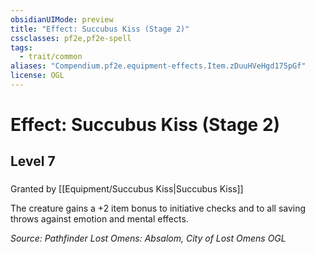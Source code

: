 ```yaml
---
obsidianUIMode: preview
title: "Effect: Succubus Kiss (Stage 2)"
cssclasses: pf2e,pf2e-spell
tags:
  - trait/common
aliases: "Compendium.pf2e.equipment-effects.Item.zDuuHVeHgd175pGf"
license: OGL
---
```

# Effect: Succubus Kiss (Stage 2)
## Level 7
### 






Granted by [[Equipment/Succubus Kiss|Succubus Kiss]]

The creature gains a +2 item bonus to initiative checks and to all saving throws against emotion and mental effects.

*Source: Pathfinder Lost Omens: Absalom, City of Lost Omens*
*OGL*